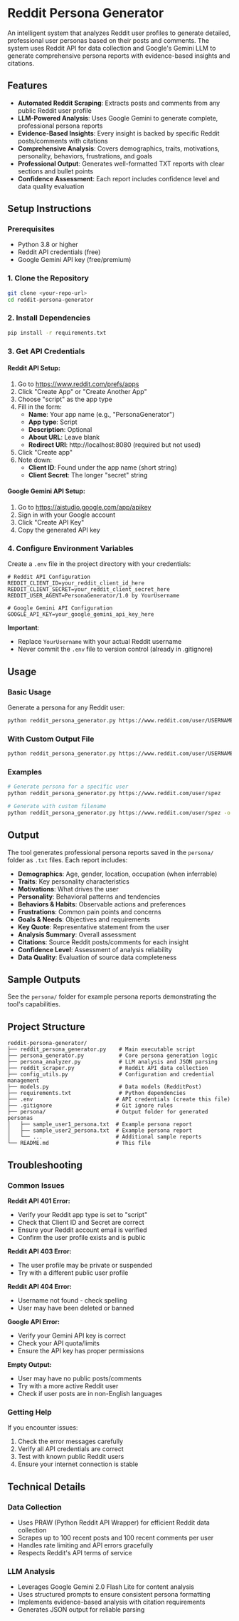 # Reddit Persona Generator

An intelligent system that analyzes Reddit user profiles to generate detailed, professional user personas based on their posts and comments. The system uses Reddit API for data collection and Google's Gemini LLM to generate comprehensive persona reports with evidence-based insights and citations.

## Features

- **Automated Reddit Scraping**: Extracts posts and comments from any public Reddit user profile
- **LLM-Powered Analysis**: Uses Google Gemini to generate complete, professional persona reports
- **Evidence-Based Insights**: Every insight is backed by specific Reddit posts/comments with citations
- **Comprehensive Analysis**: Covers demographics, traits, motivations, personality, behaviors, frustrations, and goals
- **Professional Output**: Generates well-formatted TXT reports with clear sections and bullet points
- **Confidence Assessment**: Each report includes confidence level and data quality evaluation

## Setup Instructions

### Prerequisites
- Python 3.8 or higher
- Reddit API credentials (free)
- Google Gemini API key (free/premium)

### 1. Clone the Repository
```bash
git clone <your-repo-url>
cd reddit-persona-generator
```

### 2. Install Dependencies
```bash
pip install -r requirements.txt
```

### 3. Get API Credentials

#### Reddit API Setup:
1. Go to https://www.reddit.com/prefs/apps
2. Click "Create App" or "Create Another App"
3. Choose "script" as the app type
4. Fill in the form:
   - **Name**: Your app name (e.g., "PersonaGenerator")
   - **App type**: Script
   - **Description**: Optional
   - **About URL**: Leave blank
   - **Redirect URI**: http://localhost:8080 (required but not used)
5. Click "Create app"
6. Note down:
   - **Client ID**: Found under the app name (short string)
   - **Client Secret**: The longer "secret" string

#### Google Gemini API Setup:
1. Go to https://aistudio.google.com/app/apikey
2. Sign in with your Google account
3. Click "Create API Key"
4. Copy the generated API key

### 4. Configure Environment Variables
Create a `.env` file in the project directory with your credentials:

```env
# Reddit API Configuration
REDDIT_CLIENT_ID=your_reddit_client_id_here
REDDIT_CLIENT_SECRET=your_reddit_client_secret_here
REDDIT_USER_AGENT=PersonaGenerator/1.0 by YourUsername

# Google Gemini API Configuration
GOOGLE_API_KEY=your_google_gemini_api_key_here
```

**Important**: 
- Replace `YourUsername` with your actual Reddit username
- Never commit the `.env` file to version control (already in .gitignore)

## Usage

### Basic Usage
Generate a persona for any Reddit user:

```bash
python reddit_persona_generator.py https://www.reddit.com/user/USERNAME
```

### With Custom Output File
```bash
python reddit_persona_generator.py https://www.reddit.com/user/USERNAME -o custom_persona.txt
```

### Examples
```bash
# Generate persona for a specific user
python reddit_persona_generator.py https://www.reddit.com/user/spez

# Generate with custom filename
python reddit_persona_generator.py https://www.reddit.com/user/spez -o spez_analysis.txt
```

## Output

The tool generates professional persona reports saved in the `persona/` folder as `.txt` files. Each report includes:

- **Demographics**: Age, gender, location, occupation (when inferrable)
- **Traits**: Key personality characteristics
- **Motivations**: What drives the user
- **Personality**: Behavioral patterns and tendencies
- **Behaviors & Habits**: Observable actions and preferences
- **Frustrations**: Common pain points and concerns
- **Goals & Needs**: Objectives and requirements
- **Key Quote**: Representative statement from the user
- **Analysis Summary**: Overall assessment
- **Citations**: Source Reddit posts/comments for each insight
- **Confidence Level**: Assessment of analysis reliability
- **Data Quality**: Evaluation of source data completeness

## Sample Outputs

See the `persona/` folder for example persona reports demonstrating the tool's capabilities.

## Project Structure

```
reddit-persona-generator/
├── reddit_persona_generator.py    # Main executable script
├── persona_generator.py           # Core persona generation logic
├── persona_analyzer.py            # LLM analysis and JSON parsing
├── reddit_scraper.py              # Reddit API data collection
├── config_utils.py                # Configuration and credential management
├── models.py                      # Data models (RedditPost)
├── requirements.txt               # Python dependencies
├── .env                          # API credentials (create this file)
├── .gitignore                    # Git ignore rules
├── persona/                      # Output folder for generated personas
│   ├── sample_user1_persona.txt  # Example persona report
│   ├── sample_user2_persona.txt  # Example persona report
│   └── ...                       # Additional sample reports
└── README.md                     # This file
```

## Troubleshooting

### Common Issues

**Reddit API 401 Error:**
- Verify your Reddit app type is set to "script"
- Check that Client ID and Secret are correct
- Ensure your Reddit account email is verified
- Confirm the user profile exists and is public

**Reddit API 403 Error:**
- The user profile may be private or suspended
- Try with a different public user profile

**Reddit API 404 Error:**
- Username not found - check spelling
- User may have been deleted or banned

**Google API Error:**
- Verify your Gemini API key is correct
- Check your API quota/limits
- Ensure the API key has proper permissions

**Empty Output:**
- User may have no public posts/comments
- Try with a more active Reddit user
- Check if user posts are in non-English languages

### Getting Help

If you encounter issues:
1. Check the error messages carefully
2. Verify all API credentials are correct
3. Test with known public Reddit users
4. Ensure your internet connection is stable

## Technical Details

### Data Collection
- Uses PRAW (Python Reddit API Wrapper) for efficient Reddit data collection
- Scrapes up to 100 recent posts and 100 recent comments per user
- Handles rate limiting and API errors gracefully
- Respects Reddit's API terms of service

### LLM Analysis
- Leverages Google Gemini 2.0 Flash Lite for content analysis
- Uses structured prompts to ensure consistent persona formatting
- Implements evidence-based analysis with citation requirements
- Generates JSON output for reliable parsing
